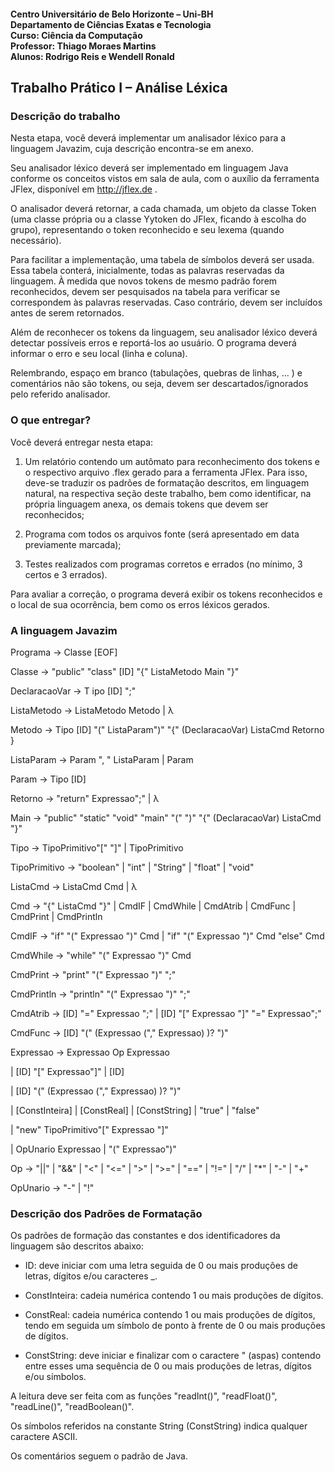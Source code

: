#### Centro Universitário de Belo Horizonte – Uni-BH <br /> Departamento de Ciências Exatas e Tecnologia <br /> Curso: Ciência da Computação <br /> Professor: Thiago Moraes Martins <br/> Alunos: Rodrigo Reis e Wendell Ronald

## Trabalho Prático I – Análise Léxica

### Descrição do trabalho

Nesta etapa, você deverá implementar um analisador léxico para a linguagem Javazim, cuja descrição encontra-se em anexo.

Seu analisador léxico deverá ser implementado em linguagem Java conforme os conceitos vistos em sala de aula, com o auxílio da ferramenta JFlex, disponível em http://jflex.de .

O analisador deverá retornar, a cada chamada, um objeto da classe Token (uma classe própria ou a classe Yytoken do JFlex, ficando à escolha do grupo), representando o token reconhecido e seu lexema (quando necessário).

Para facilitar a implementação, uma tabela de símbolos deverá ser usada. Essa tabela conterá, inicialmente, todas as palavras reservadas da linguagem. À medida que novos tokens de mesmo padrão forem reconhecidos, devem ser pesquisados na tabela para verificar se correspondem às palavras reservadas. Caso contrário, devem ser incluídos antes de serem retornados.

Além de reconhecer os tokens da linguagem, seu analisador léxico deverá detectar possíveis erros e reportá-los ao usuário. O programa deverá informar o erro e seu local (linha e coluna).

Relembrando, espaço em branco (tabulações, quebras de linhas, ... ) e comentários não são tokens, ou seja, devem ser descartados/ignorados pelo referido analisador.

### O que entregar?

Você deverá entregar nesta etapa:

1. Um relatório contendo um autômato para reconhecimento dos tokens e o respectivo arquivo .flex gerado para a ferramenta JFlex. Para isso, deve-se traduzir os padrões de formatação descritos, em linguagem natural, na respectiva seção deste trabalho, bem como identificar, na própria linguagem anexa, os demais tokens que devem ser reconhecidos;

2. Programa com todos os arquivos fonte (será apresentado em data previamente marcada);

3. Testes realizados com programas corretos e errados (no mínimo, 3 certos e 3 errados).

Para avaliar a correção, o programa deverá exibir os tokens reconhecidos e o local de sua ocorrência, bem como os erros léxicos gerados.

### A linguagem Javazim

Programa → Classe [EOF]

Classe → "public" "class" [ID] "{" ListaMetodo Main "}"

DeclaracaoVar → T ipo [ID] ";"

ListaMetodo → ListaMetodo Metodo | λ

Metodo → Tipo [ID] "(" ListaParam")" "{" (DeclaracaoVar) ListaCmd Retorno }

ListaParam → Param ", " ListaParam | Param

Param → Tipo [ID]

Retorno → "return" Expressao";" | λ

Main → "public" "static" "void" "main" "(" ")" "{" (DeclaracaoVar) ListaCmd "}"

Tipo → TipoPrimitivo"[" "]" | TipoPrimitivo

TipoPrimitivo → "boolean" | "int" | "String" | "float" | "void"

ListaCmd → ListaCmd Cmd | λ

Cmd → "{" ListaCmd "}" | CmdIF | CmdWhile | CmdAtrib | CmdFunc | CmdPrint | CmdPrintln

CmdIF → "if" "(" Expressao ")" Cmd | "if" "(" Expressao ")" Cmd "else" Cmd

CmdWhile → "while" "(" Expressao ")" Cmd

CmdPrint → "print" "(" Expressao ")" ";"

CmdPrintln → "println" "(" Expressao ")" ";"

CmdAtrib → [ID] "=" Expressao ";" | [ID] "[" Expressao "]" "=" Expressao";"

CmdFunc → [ID] "(" (Expressao ("," Expressao) )? ")"

Expressao → Expressao Op Expressao

| [ID] "[" Expressao"]" | [ID]

| [ID] "(" (Expressao ("," Expressao) )? ")"

| [ConstInteira] | [ConstReal] | [ConstString] | "true" | "false"

| "new" TipoPrimitivo"[" Expressao "]"

| OpUnario Expressao | "(" Expressao")"

Op → "||" | "&&" | "<" | "<=" | ">" | ">=" | "==" | "!=" | "/" | "*" | "-" | "+"

OpUnario → "-" | "!"

### Descrição dos Padrões de Formatação

Os padrões de formação das constantes e dos identificadores da linguagem são descritos abaixo:

- ID: deve iniciar com uma letra seguida de 0 ou mais produções de letras, dígitos e/ou caracteres _.

- ConstInteira: cadeia numérica contendo 1 ou mais produções de dígitos.

- ConstReal: cadeia numérica contendo 1 ou mais produções de dígitos, tendo em seguida um símbolo de ponto à frente de 0 ou mais produções de dígitos.

- ConstString: deve iniciar e finalizar com o caractere " (aspas) contendo entre esses uma sequência de 0 ou mais produções de letras, dígitos e/ou símbolos.

A leitura deve ser feita com as funções "readInt()", "readFloat()", "readLine()", "readBoolean()".

Os símbolos referidos na constante String (ConstString) indica qualquer caractere ASCII.

Os comentários seguem o padrão de Java.
